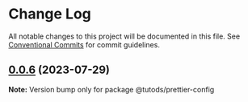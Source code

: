 # Change Log

All notable changes to this project will be documented in this file.
See [Conventional Commits](https://conventionalcommits.org) for commit guidelines.

## [0.0.6](https://github.com/tutods/lib/compare/@tutods/prettier-config@0.0.5...@tutods/prettier-config@0.0.6) (2023-07-29)

**Note:** Version bump only for package @tutods/prettier-config
